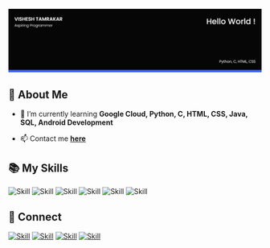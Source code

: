 ![Vishesh Tamrakar's-cover](./cover-image.png)

## 🧔 About Me

- 🌱 I’m currently learning **Google Cloud, Python, C, HTML, CSS, Java, SQL, Android Development**

- 📫 Contact me **[here](28vishesh@gmail.com)**

## 📚 My Skills

![Skill](https://img.shields.io/badge/HTML5-E34F26?style=for-the-badge&logo=html5&logoColor=white)
![Skill](https://img.shields.io/badge/CSS3-1572B6?style=for-the-badge&logo=css3&logoColor=white)
![Skill](https://img.shields.io/badge/Google_Cloud-4285F4?style=for-the-badge&logo=google-cloud&logoColor=white)
![Skill](https://img.shields.io/badge/Git-F05032?style=for-the-badge&logo=git&logoColor=white)
![Skill](https://img.shields.io/badge/Visual_Studio_Code-0078D4?style=for-the-badge&logo=visual%20studio%20code&logoColor=white)
![Skill](https://img.shields.io/badge/Microsoft_Office-D83B01?style=for-the-badge&logo=microsoft-office&logoColor=white)

## 🤝 Connect

[![Skill](https://img.shields.io/badge/LinkedIn-0077B5?style=for-the-badge&logo=linkedin&logoColor=white)](https://www.linkedin.com/in/vishesh-tamrakar-2258511bb/)
[![Skill](https://img.shields.io/badge/Twitter-1DA1F2?style=for-the-badge&logo=twitter&logoColor=white)](https://twitter.com/28vishesh)
[![Skill](https://img.shields.io/badge/Instagram-E4405F?style=for-the-badge&logo=instagram&logoColor=white)](https://www.instagram.com/vishesh_tamrakar28/)
[![Skill](https://img.shields.io/badge/GitHub-100000?style=for-the-badge&logo=github&logoColor=white)](https://github.com/Vishesh-tamrakar)
